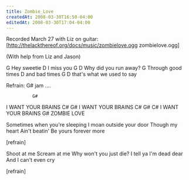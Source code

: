 ```yaml
---
title: Zombie_Love
createdAt: 2008-03-30T16:50-04:00
editedAt: 2008-03-30T17:04-04:00
---
```


Recorded March 27 with Liz on guitar: [http://thelackthereof.org/docs/music/zombielove.ogg zombielove.ogg]

(With help from Liz and Jason)

 G
  Hey sweetie
 D
  I miss you
 G            D
  Why did you run away?
 G
  Through good times
 D
  and bad times
 G               D
  that's what we used to say

 Refrain:
 G# jam ....

              G#
  I WANT YOUR BRAINS
 C#           G#
  I WANT YOUR BRAINS
 C#           G# C#
  I WANT YOUR BRAINS
                G#
         ZOMBIE LOVE

  Sometimes when
  you're sleeping
  I moan outside your door
  Though my heart
  Ain't beatin'
  Be yours forever more

  [refrain]

  Shoot at me
  Scream at me
  Why won't you just die?
  I tell ya
  I'm dead dear
  And I can't even cry

  [refrain]

